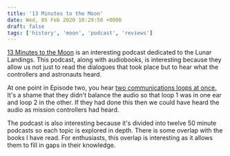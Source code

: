 ```yaml
---
title: '13 Minutes to the Moon'
date: Wed, 05 Feb 2020 10:29:50 +0000
draft: false
tags: ['history', 'moon', 'podcast', 'reviews']
---
```


[13 Minutes to the Moon](https://www.bbc.co.uk/programmes/w13xttx2) is an interesting podcast dedicated to the Lunar Landings. This podcast, along with audiobooks, is interesting because they allow us not just to read the dialogues that took place but to hear what the controllers and astronauts heard.

At one point in Episode two, you hear [two communications loops at once.](https://www.bbc.co.uk/sounds/play/p07grw0d) It's a shame that they didn't balance the audio so that loop 1 was in one ear and loop 2 in the other. If they had done this then we could have heard the audio as mission controllers had heard.

The podcast is also interesting because it's divided into twelve 50 minute podcasts so each topic is explored in depth. There is some overlap with the books I have read. For enthusiasts, this overlap is interesting as it allows them to fill in gaps in their knowledge.